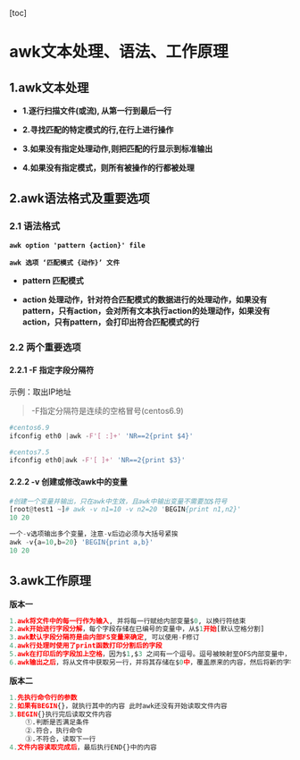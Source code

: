 [toc]



# awk文本处理、语法、工作原理

## 1.awk文本处理

- **1.逐行扫描文件(或流), 从第一行到最后一行**

- **2.寻找匹配的特定模式的行,在行上进行操作**

- **3.如果没有指定处理动作,则把匹配的行显示到标准输出**

- **4.如果没有指定模式，则所有被操作的行都被处理**



## 2.awk语法格式及重要选项

### 2.1 语法格式

**``awk option 'pattern {action}' file``**

**``awk 选项 ‘匹配模式 {动作}’ 文件``**

- **pattern  匹配模式**

- **action   处理动作，针对符合匹配模式的数据进行的处理动作，如果没有pattern，只有action，会对所有文本执行action的处理动作，如果没有action，只有pattern，会打印出符合匹配模式的行**

### 2.2 两个重要选项

#### 2.2.1 -F	指定字段分隔符

示例：取出IP地址

> -F指定分隔符是连续的空格冒号(centos6.9)

```python
#centos6.9
ifconfig eth0 |awk -F'[ :]+' 'NR==2{print $4}'

#centos7.5
ifconfig eth0|awk -F'[ ]+' 'NR==2{print $3}'
```



#### 2.2.2 -v	创建或修改awk中的变量

```python
#创建一个变量并输出，只在awk中生效，且awk中输出变量不需要加$符号
[root@test1 ~]# awk -v n1=10 -v n2=20 'BEGIN{print n1,n2}'
10 20

一个-v选项输出多个变量，注意-v后边必须与大括号紧挨
awk -v{a=10,b=20} 'BEGIN{print a,b}'
10 20
```



## 3.awk工作原理

**版本一**

```python
1.awk将文件中的每一行作为输入, 并将每一行赋给内部变量$0, 以换行符结束
2.awk开始进行字段分解，每个字段存储在已编号的变量中，从$1开始[默认空格分割]
3.awk默认字段分隔符是由内部FS变量来确定, 可以使用-F修订
4.awk行处理时使用了print函数打印分割后的字段
5.awk在打印后的字段加上空格，因为$1,$3 之间有一个逗号。逗号被映射至OFS内部变量中，称为输出字段分隔符， OFS默认为空格.
6.awk输出之后，将从文件中获取另一行，并将其存储在$0中，覆盖原来的内容，然后将新的字符串分隔成字段并进行处理。该过程将持续到所有行处理完毕.
```



**版本二**

```python
1.先执行命令行的参数
2.如果有BEGIN{}，就执行其中的内容 此时awk还没有开始读取文件内容
3.BEGIN{}执行完后读取文件内容
    ①.判断是否满足条件
    ②.符合，执行命令
    ③.不符合，读取下一行
4.文件内容读取完成后，最后执行END{}中的内容
```

